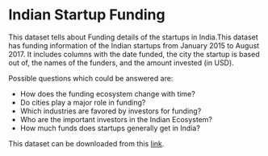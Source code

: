 # Indian Startup Funding
This dataset tells about Funding details of the startups in India.This dataset has funding information of the Indian startups from January 2015 to August 2017. It includes columns with the date funded, the city the startup is based out of, the names of the funders, and the amount invested (in USD).

Possible questions which could be answered are:

- How does the funding ecosystem change with time?
- Do cities play a major role in funding?
- Which industries are favored by investors for funding?
- Who are the important investors in the Indian Ecosystem?
- How much funds does startups generally get in India?


This dataset can be downloaded from this [link](https://www.kaggle.com/sudalairajkumar/indian-startup-funding).